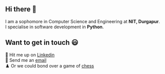 ## Hi there 👋

I am a sophomore in Computer Science and Engineering at **NIT, Durgapur**.</br> 
I specialise in software development in **Python**.</br>

## Want to get in touch :smiley:</br>
🔭 Hit me up on [Linkedin](https://www.linkedin.com/in/archisman-ghosh-8724511a2/)</br>
:email: Send me an [email](mailto:ag.19U10132@btech.nitdgp.ac.in)</br>
♟️ Or we could bond over a game of [chess](https://www.chess.com/member/ghosh07)
